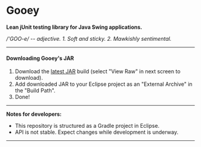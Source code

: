 Gooey
=====
<p><strong>Lean jUnit testing library for Java Swing applications.</strong></p>
<i>/'GOO-e/ -- adjective. 1. Soft and sticky. 2. Mawkishly sentimental.</i><br/>
<hr>
<h4>Downloading Gooey's JAR</h4>
<ol>
<li>Download the <a href="https://github.com/robertoaflores/Gooey/blob/master/gooey/build/libs/">latest JAR</a> build (select "View Raw" in next screen to download).
<li>Add downloaded JAR to your Eclipse project as an "External Archive" in the "Build Path". 
<li>Done!
</ol>
<hr>
<strong>Notes for developers:</strong>
<ul>
<li>This repository is structured as a Gradle project in Eclipse.<br/>
<li>API is not stable. Expect changes while development is underway.<br/>
</ul>
<hr>
